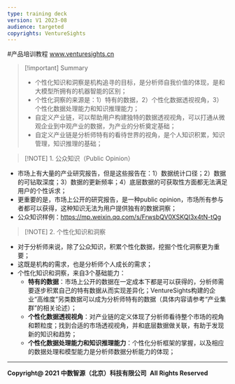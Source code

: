 ```yaml
---
type: training deck
version: V1 2023-08
audience: targeted
copyrights: VentureSights
---
```


#产品培训教程 www.venturesights.cn



> [!important] Summary
> - 个性化知识和洞察是机构追寻的目标，是分析师自我价值的体现，是和大模型所拥有的机器智能的区别；
> - 个性化洞察的来源是：1）特有的数据，2）个性化数据透视视角，3）个性化数据处理能力和知识推理能力；
> - 自定义产业链，可以帮助用户构建独特的数据透视视角，可以打通从微观企业到中观产业的数据，为产业的分析奠定基础；
> - 自定义产业链是分析师特有的看待世界的视角，是个人知识积累，知识管理，知识推理的基础；




> [!NOTE] 1. 公众知识（Public Opinion）
 - 市场上有大量的产业研究报告，但是这些报告在：1）数据统计口径；2）数据的可钻取深度；3）数据的更新频率；4）底层数据的可获取性方面都无法满足用户的个性诉求；
 - 更重要的是，市场上公开的研究报告，是一种public opinion，市场所有参与者都可以获得，这种知识无法为用户提供独有的数据洞察；
 - 公众知识样例：https://mp.weixin.qq.com/s/FrwsbQV0XSKQI3x4tN-tQg

> [!NOTE] 2. 个性化知识和洞察
- 对于分析师来说，除了公众知识，积累个性化数据，挖掘个性化洞察更为重要；
- 这既是机构的需求，也是分析师个人成长的需求；
- 个性化知识和洞察，来自3个基础能力：
	- **特有的数据**：市场上公开的数据在一定成本下都是可以获得的，分析师需要逐步积累自己的特有数据从而实现差异化；VentureSights构建的企业“高维度”另类数据可以成为分析师特有的数据（具体内容请参考“产业集群”的相关论述）；
	- **个性化数据透视视角**：对产业链的定义体现了分析师看待整个市场的视角和颗粒度；找到合适的市场透视视角，并和底层数据做关联，有助于发现新的知识和趋势；
	- **个性化数据处理能力和知识推理能力**：个性化分析框架的掌握，以及相应的数据处理和模型能力是分析师数据分析能力的体现；


---
**Copyright@ 2021 中数智源（北京）科技有限公司** 
**All Rights Reserved**